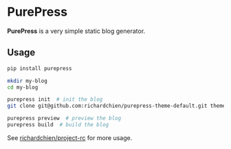 # PurePress

**PurePress** is a very simple static blog generator.

## Usage

```bash
pip install purepress

mkdir my-blog
cd my-blog

purepress init  # init the blog
git clone git@github.com:richardchien/purepress-theme-default.git theme  # install a theme

purepress preview  # preview the blog
purepress build  # build the blog
```

See [richardchien/project-rc](https://github.com/richardchien/project-rc) for more usage.
